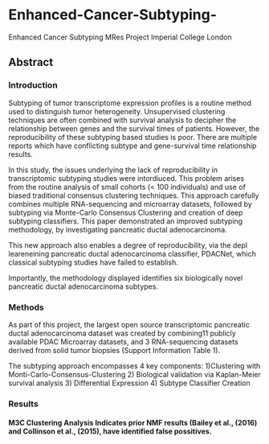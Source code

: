 # Enhanced-Cancer-Subtyping-
Enhanced Cancer Subtyping MRes Project Imperial College London 

## Abstract 

### Introduction

Subtyping of tumor transcriptome expression profiles is a routine method used to distinguish tumor heterogeneity. Unsupervised clustering techniques are often combined with survival analysis to decipher the relationship between genes and the survival times of patients. However, the reproducibility of these subtyping based studies is poor. There are multiple reports which have conflicting subtype and gene-survival time relationship results. 

In this study, the issues underlying the lack of reproducibility in transcriptomic subtyping studies were intordiuced. This problem arises from the routine analysis of small cohorts (< 100 individuals) and use of biased traditional consensus clustering techniques. This approach carefully combines multiple RNA-sequencing and microarray datasets, followed by subtyping via Monte-Carlo Consensus Clustering and creation of deep subtyping classifiers. This paper demonstrated an improved subtyping methodology, by investigating pancreatic ductal adenocarcinoma. 

This new approach also enables a degree of reproducibility, via the depl leareneining pancreatic ductal adenocarcinoma classifier, PDACNet, which classical subtyping studies have failed to establish.

Importantly, the methodology displayed identifies six biologically novel pancreatic ductal adenocarcinoma subtypes.

### Methods 

As part of this project, the largest open source transcriptomic pancreatic
ductal adenocarcinoma dataset was created by combining11 publicly available
PDAC Microarray datasets, and 3 RNA-sequencing datasets derived from solid tumor biopsies (Support Information Table 1).

The subtyping approach encompasses 4 key components:
1)Clustering with Monti-Carlo-Consensus-Clustering
2) Biological validation via Kaplan-Meier
survival analysis
3) Differential Expression
4) Subtype Classifier Creation


### Results 

#### M3C Clustering Analysis Indicates prior NMF results (Bailey et al., (2016) and Collinson et al., (2015), have identified false possitives.


